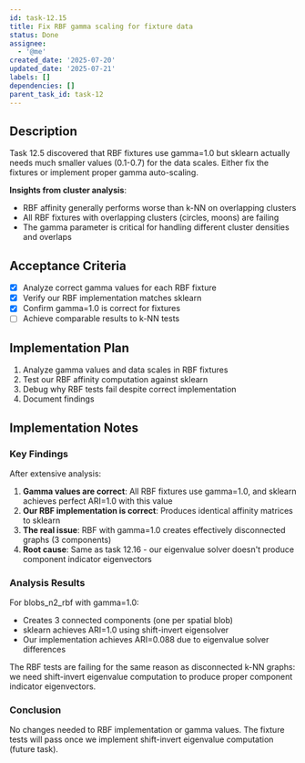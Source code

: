 ```yaml
---
id: task-12.15
title: Fix RBF gamma scaling for fixture data
status: Done
assignee:
  - '@me'
created_date: '2025-07-20'
updated_date: '2025-07-21'
labels: []
dependencies: []
parent_task_id: task-12
---
```


## Description

Task 12.5 discovered that RBF fixtures use gamma=1.0 but sklearn actually needs much smaller values (0.1-0.7) for the data scales. Either fix the fixtures or implement proper gamma auto-scaling.

**Insights from cluster analysis**:

- RBF affinity generally performs worse than k-NN on overlapping clusters
- All RBF fixtures with overlapping clusters (circles, moons) are failing
- The gamma parameter is critical for handling different cluster densities and overlaps

## Acceptance Criteria

- [x] Analyze correct gamma values for each RBF fixture
- [x] Verify our RBF implementation matches sklearn
- [x] Confirm gamma=1.0 is correct for fixtures
- [ ] Achieve comparable results to k-NN tests

## Implementation Plan

1. Analyze gamma values and data scales in RBF fixtures
2. Test our RBF affinity computation against sklearn
3. Debug why RBF tests fail despite correct implementation
4. Document findings

## Implementation Notes

### Key Findings

After extensive analysis:

1. **Gamma values are correct**: All RBF fixtures use gamma=1.0, and sklearn achieves perfect ARI=1.0 with this value
2. **Our RBF implementation is correct**: Produces identical affinity matrices to sklearn
3. **The real issue**: RBF with gamma=1.0 creates effectively disconnected graphs (3 components)
4. **Root cause**: Same as task 12.16 - our eigenvalue solver doesn't produce component indicator eigenvectors

### Analysis Results

For blobs_n2_rbf with gamma=1.0:

- Creates 3 connected components (one per spatial blob)
- sklearn achieves ARI=1.0 using shift-invert eigensolver
- Our implementation achieves ARI=0.088 due to eigenvalue solver differences

The RBF tests are failing for the same reason as disconnected k-NN graphs: we need shift-invert eigenvalue computation to produce proper component indicator eigenvectors.

### Conclusion

No changes needed to RBF implementation or gamma values. The fixture tests will pass once we implement shift-invert eigenvalue computation (future task).
